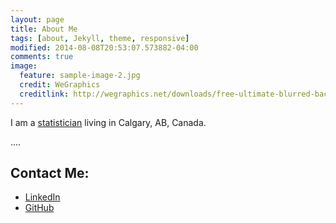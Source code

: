 ```yaml
---
layout: page
title: About Me
tags: [about, Jekyll, theme, responsive]
modified: 2014-08-08T20:53:07.573882-04:00
comments: true
image:
  feature: sample-image-2.jpg
  credit: WeGraphics
  creditlink: http://wegraphics.net/downloads/free-ultimate-blurred-background-pack/
---
```

I am a [statistician](https://www.linkedin.com/pub/yukun-zhang/35/83b/892) living in Calgary, AB, Canada. 

....

## Contact Me:

* [LinkedIn](https://www.linkedin.com/pub/yukun-zhang/35/83b/892)
* [GitHub](https://github.com/gemqueen)